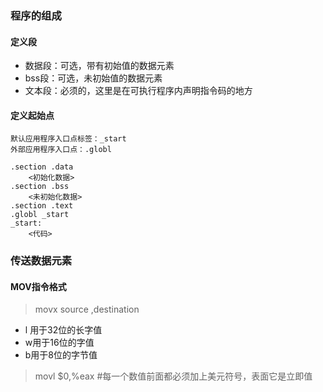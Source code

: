 ### 程序的组成

#### 定义段

- 数据段：可选，带有初始值的数据元素
- bss段：可选，未初始值的数据元素
- 文本段：必须的，这里是在可执行程序内声明指令码的地方

#### 定义起始点

```
默认应用程序入口点标签：_start
外部应用程序入口点：.globl
```

```
.section .data
	<初始化数据>
.section .bss
	<未初始化数据>
.section .text
.globl _start
_start:
	<代码>
```


### 传送数据元素

#### MOV指令格式

> movx source ,destination

- l 用于32位的长字值
- w用于16位的字值
- b用于8位的字节值

> movl $0,%eax #每一个数值前面都必须加上美元符号，表面它是立即值
